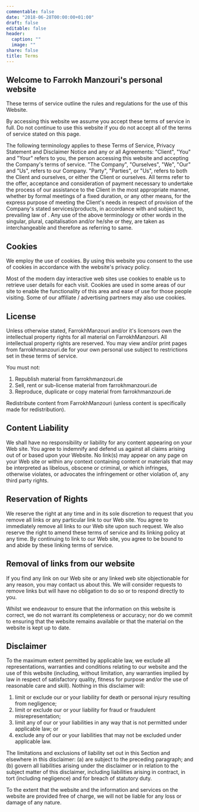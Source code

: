 ```yaml
---
commentable: false
date: "2018-06-28T00:00:00+01:00"
draft: false
editable: false
header:
  caption: ""
  image: ""
share: false
title: Terms
---
```


<h2>Welcome to Farrokh Manzouri's personal website</h2>
<p>These terms of service outline the rules and regulations for the use of this Website.</p>

<p>By accessing this website we assume you accept these terms of service in full. Do not continue to use 
    this website if you do not accept all of the terms of service stated on this page.</p>
<p>The following terminology applies to these Terms of Service, Privacy Statement and Disclaimer Notice and 
    any or all Agreements: "Client", "You" and "Your" refers to you, the person accessing this website
    and accepting the Company's terms of service. "The Company", "Ourselves", "We", "Our" and "Us", refers
    to our Company. "Party", "Parties", or "Us", refers to both the Client and ourselves, or either the Client
    or ourselves. All terms refer to the offer, acceptance and consideration of payment necessary to undertake
    the process of our assistance to the Client in the most appropriate manner, whether by formal meetings
    of a fixed duration, or any other means, for the express purpose of meeting the Client's needs in respect
    of provision of the Company's stated services/products, in accordance with and subject to, prevailing law
    of . Any use of the above terminology or other words in the singular, plural,
    capitalisation and/or he/she or they, are taken as interchangeable and therefore as referring to same.</p>

<h2>Cookies</h2>
<p>We employ the use of cookies. By using this website you consent to the use of cookies
    in accordance with the website's privacy policy.</p>
<p>Most of the modern day interactive web sites
    use cookies to enable us to retrieve user details for each visit. Cookies are used in some areas of our site
    to enable the functionality of this area and ease of use for those people visiting. Some of our
    affiliate / advertising partners may also use cookies.</p>

<h2>License</h2>
<p>Unless otherwise stated, FarrokhManzouri and/or it's licensors own the intellectual property rights for
    all material on FarrokhManzouri. All intellectual property rights are reserved. You may view and/or print
    pages from farrokhmanzouri.de for your own personal use subject to restrictions set in these terms of service.</p>
<p>You must not:</p>
<ol>
    <li>Republish material from farrokhmanzouri.de</li>
    <li>Sell, rent or sub-license material from farrokhmanzouri.de</li>
    <li>Reproduce, duplicate or copy material from farrokhmanzouri.de</li>
</ol>
<p>Redistribute content from FarrokhManzouri (unless content is specifically made for redistribution).</p>

<h2>Content Liability</h2>
<p>We shall have no responsibility or liability for any content appearing on your Web site. You agree to indemnify
    and defend us against all claims arising out of or based upon your Website. No link(s) may appear on any
    page on your Web site or within any context containing content or materials that may be interpreted as
    libelous, obscene or criminal, or which infringes, otherwise violates, or advocates the infringement or
    other violation of, any third party rights.</p>
<h2>Reservation of Rights</h2>
<p>We reserve the right at any time and in its sole discretion to request that you remove all links or any particular
    link to our Web site. You agree to immediately remove all links to our Web site upon such request. We also
    reserve the right to amend these terms of service and its linking policy at any time. By continuing
    to link to our Web site, you agree to be bound to and abide by these linking terms of service.</p>
<h2>Removal of links from our website</h2>
<p>If you find any link on our Web site or any linked web site objectionable for any reason, you may contact
    us about this. We will consider requests to remove links but will have no obligation to do so or to respond
    directly to you.</p>
<p>Whilst we endeavour to ensure that the information on this website is correct, we do not warrant its completeness
    or accuracy; nor do we commit to ensuring that the website remains available or that the material on the
    website is kept up to date.</p>
<h2>Disclaimer</h2>
<p>To the maximum extent permitted by applicable law, we exclude all representations, warranties and conditions relating to our website and the use of this website (including, without limitation, any warranties implied by law in respect of satisfactory quality, fitness for purpose and/or the use of reasonable care and skill). Nothing in this disclaimer will:</p>
<ol>
    <li>limit or exclude our or your liability for death or personal injury resulting from negligence;</li>
    <li>limit or exclude our or your liability for fraud or fraudulent misrepresentation;</li>
    <li>limit any of our or your liabilities in any way that is not permitted under applicable law; or</li>
    <li>exclude any of our or your liabilities that may not be excluded under applicable law.</li>
</ol>
<p>The limitations and exclusions of liability set out in this Section and elsewhere in this disclaimer: (a)
    are subject to the preceding paragraph; and (b) govern all liabilities arising under the disclaimer or
    in relation to the subject matter of this disclaimer, including liabilities arising in contract, in tort
    (including negligence) and for breach of statutory duty.</p>
<p>To the extent that the website and the information and services on the website are provided free of charge,
    we will not be liable for any loss or damage of any nature.</p> 
